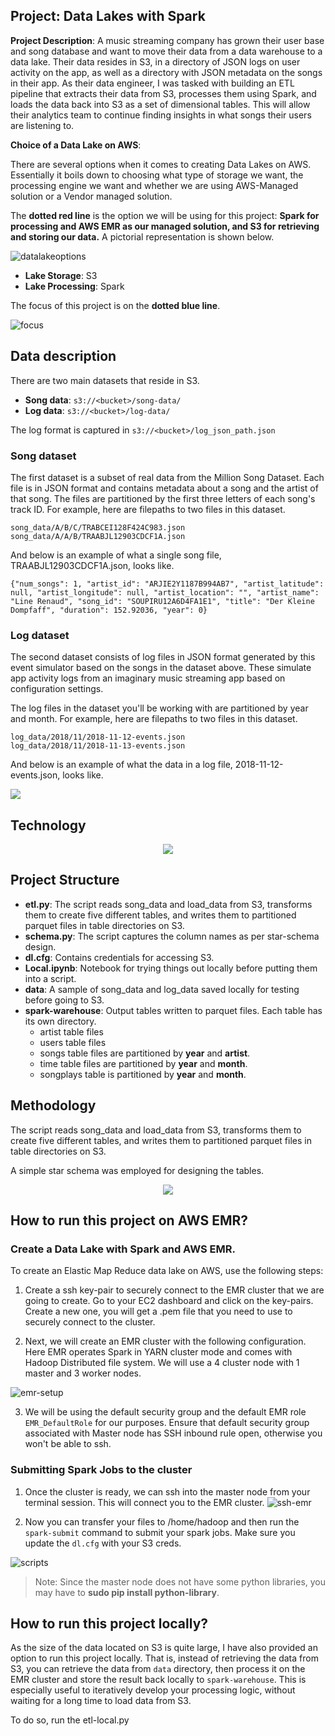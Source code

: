 ## Project: Data Lakes with Spark 

**Project Description**: A music streaming company has grown their user base and song database and want to move their data from a data warehouse to a data lake. Their data resides in S3, in a directory of JSON logs on user activity on the app, as well as a directory with JSON metadata on the songs in their app. As their data engineer, I was tasked with building an ETL pipeline that extracts their data from S3, processes them using Spark, and loads the data back into S3 as a set of dimensional tables. This will allow their analytics team to continue finding insights in what songs their users are listening to.

**Choice of a Data Lake on AWS**:

There are several options when it comes to creating Data Lakes on AWS. Essentially it boils down to choosing what type of storage we want, the processing engine we want and whether we are using AWS-Managed solution or a Vendor managed solution.

The **dotted red line** is the option we will be using for this project: **Spark for processing and AWS EMR as our managed solution, and S3 for retrieving and storing our data.** A pictorial representation is shown below. 

![datalakeoptions](images/datalakeoptions.png)

* **Lake Storage**: S3
* **Lake Processing**: Spark 

The focus of this project is on the **dotted blue line**.

![focus](images/focus.png)


## Data description
There are two main datasets that reside in S3.
* **Song data**: `s3://<bucket>/song-data/`
* **Log data**: `s3://<bucket>/log-data/`

The log format is captured in `s3://<bucket>/log_json_path.json`

### Song dataset
The first dataset is a subset of real data from the Million Song Dataset. Each file is in JSON format and contains metadata about a song and the artist of that song. The files are partitioned by the first three letters of each song's track ID. For example, here are filepaths to two files in this dataset.

```
song_data/A/B/C/TRABCEI128F424C983.json
song_data/A/A/B/TRAABJL12903CDCF1A.json
```
And below is an example of what a single song file, TRAABJL12903CDCF1A.json, looks like.

```
{"num_songs": 1, "artist_id": "ARJIE2Y1187B994AB7", "artist_latitude": null, "artist_longitude": null, "artist_location": "", "artist_name": "Line Renaud", "song_id": "SOUPIRU12A6D4FA1E1", "title": "Der Kleine Dompfaff", "duration": 152.92036, "year": 0}
```

### Log dataset
The second dataset consists of log files in JSON format generated by this event simulator based on the songs in the dataset above. These simulate app activity logs from an imaginary music streaming app based on configuration settings.

The log files in the dataset you'll be working with are partitioned by year and month. For example, here are filepaths to two files in this dataset.

```
log_data/2018/11/2018-11-12-events.json
log_data/2018/11/2018-11-13-events.json
```

And below is an example of what the data in a log file, 2018-11-12-events.json, looks like.

![](images/logdataset.png)

## Technology
<p align="middle">
  <img src="images/technology.png" />

## Project Structure
* **etl.py**: The script reads song_data and load_data from S3, transforms them to create five different tables, and writes them to partitioned parquet files in table directories on S3.
* **schema.py**: The script captures the column names as per star-schema design.
* **dl.cfg**: Contains credentials for accessing S3.
* **Local.ipynb**: Notebook for trying things out locally before putting them into a script.
* **data**: A sample of song_data and log_data saved locally for testing before going to S3.
* **spark-warehouse**: Output tables written to parquet files. Each table has its own directory. 
    * artist table files
    * users table files
    * songs table files are partitioned by **year** and **artist**. 
    * time table files are partitioned by **year** and **month**. 
    * songplays table is partitioned by **year** and **month**.

## Methodology
The script reads song_data and load_data from S3, transforms them to create five different tables, and writes them to partitioned parquet files in table directories on S3. 

A simple star schema was employed for designing the tables.
<p align="middle">
  <img src="images/tabledesign.png" />

## How to run this project on AWS EMR?
### Create a Data Lake with Spark and AWS EMR.
To create an Elastic Map Reduce data lake on AWS, use the following steps:

1. Create a ssh key-pair to securely connect to the EMR cluster that we are going to create. Go to your EC2 dashboard and click on the key-pairs. Create a new one, you will get a .pem file that you need to use to securely connect to the cluster.

2. Next, we will create an EMR cluster with the following configuration. Here EMR operates Spark in YARN cluster mode and comes with Hadoop Distributed file system. We will use a 4 cluster node with 1 master and 3 worker nodes.

![emr-setup](images/emr-setup.png)

3. We will be using the default security group and the default EMR role `EMR_DefaultRole` for our purposes. Ensure that default security group associated with Master node has SSH inbound rule open, otherwise you won't be able to ssh. 

### Submitting Spark Jobs to the cluster
1. Once the cluster is ready, we can ssh into the master node from your terminal session. This will connect you to the EMR cluster.
![ssh-emr](images/ssh-emr.png)

2. Now you can transfer your files to /home/hadoop and then run the `spark-submit` command to submit your spark jobs. Make sure you update the `dl.cfg` with your S3 creds.

![scripts](images/scripts.png)

> Note: Since the master node does not have some python libraries, you may have to **sudo pip install python-library**.

## How to run this project locally?
As the size of the data located on S3 is quite large, I have also provided an option to run this project locally. That is, instead of retrieving the data from S3, you can retrieve the data from `data` directory, then process it on the EMR cluster and store the result back locally to `spark-warehouse`. This is especially useful to iteratively develop your processing logic, without waiting for a long time to load data from S3.

To do so, run the etl-local.py

